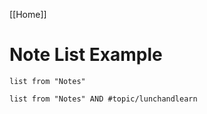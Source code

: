 [[Home]]

# Note List Example


```dataview
list from "Notes"
```

```dataview
list from "Notes" AND #topic/lunchandlearn 
```